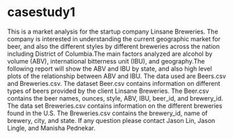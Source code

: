 # casestudy1             
This is a market analysis for the startup company Linsane Breweries. The company is interested in understanding the current geographic market for beer, and also the different styles by different breweries across the nation including District of Columbia.The main factors analyzed are alcohol by volume (ABV), international bitterness unit (IBU), and geography.The following report will show the ABV and IBU by state, and also high level plots of the relationship between ABV and IBU.
The data used are Beers.csv and Breweries.csv. The dataset Beer.csv contains information on different types of beers provided by the client Linsane Breweries. The Beer.csv contains the beer names, ounces, style, ABV, IBU, beer_id, and brewery_id. The data set Breweries.csv contains information on the different breweries found in the U.S. The Breweries.csv contains the brewery_id, name of brewery, city, and state.
If any question please contact Jason Lin, Jason Lingle, and Manisha Pednekar.
